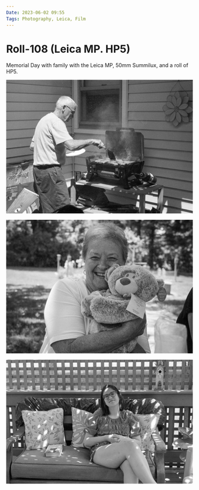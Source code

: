 ```yaml
---
Date: 2023-06-02 09:55
Tags: Photography, Leica, Film
---
```


# Roll-108 (Leica MP. HP5)

Memorial Day with family with the Leica MP, 50mm Summilux, and a roll of HP5.

![](_2023-Roll-108_07.jpg)

![](_2023-Roll-108_19.jpg)

![](_2023-Roll-108_26.jpg)